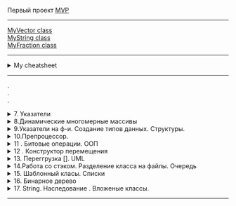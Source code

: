 Первый проект [MVP](https://github.com/Marbax/-9-1_32_Morozov_M_E_exam_practice "Link to another my repo")  

---

[MyVector class](HW_itstep/overload_operators/Vector.cpp "Link to current repo file")  
[MyString class](HW_itstep/overload_operators/string_+_-_.cpp "Link to current repo file")  
[MyFraction class](HW_itstep/overload_operators/fraction.cpp "Link to current repo file")  

---

<details><summary> My cheatsheet </summary><p>

[Markdown Cheatsheet](https://github.com/sandino/Markdown-Cheatsheet "Link to another repo")  
[Offical GitHub markdown guide](https://guides.github.com/features/mastering-markdown/ "Link to GitHub site")  
[Сайт](http://draw.io "Link to site") для рисования UML диаграм  
[Сайт](https://creately.com/blog/diagrams/uml-diagram-types-examples/ "Link to site") с примерами UML диаграм и возможностью их делать **(нет нормального экспорта)**  
[Сайт](https://metanit.com/sharp/patterns/ "Link to site") паттерны , примеры на шарпе   
[Сайт](https://refactoring.guru/ru/design-patterns "Link to site") паттерны , примеры на псевдо коде и разных языках (кроме плюсов)    
[Сайт](http://cpp-reference.ru/patterns/ "Link to site") паттерны , примеры на плюсах  


</p></details>

---

.  
.  
.  

<details><summary>7. Указатели</summary><p>

- Указатель это переменная ,которая может хранить в себе адрес другой переменной 
- " & " для получения адреса в памяти
- " * " разименование , позволяет получить содержимое переменной через указатель на нее

- ```int *pa = &a;```  указатель
- ```int **ppt = &pt;``` указатель на указатель
- ```pt = nullptr;``` указатель в никуда / обнуление
- ```int &ra = a;``` ссылка
- ```int *&pra = pa;``` ссылка на указатель


- Массивы неразрывно связаны со своей памятью ,их нельзя переуказывать


- Приложению изначально выделяется минимально 1МБ - stack 
- Вся остальная память(которая дальше ,после stack) - "куча" или "Heap"
    - Принцип работы памяти LIFO - первый пришедший уходит последним 
- Оператор ```new``` ищет запрошеный обьем непрерывный области памяти в  "куче"
- Для удаления есть оператор ```delete ``` , например ```delete pt;``` и ```delete[]arr;```
- Единственный способ вызвать определенные данные из "кучи" по указателю в памяти , хорошо создавать массивы в куче 
- Массивы созданные в куче - наываются Динамическими
- Запрошеная в куче память сама никогда не удалаяется(C++ нет сборщика мусора) и в плане операционной системы она занята (если она не удаляется - это утечка памяти). В C++ память из кучи сама не удаляется ,нужно в ручную , если удалять то ,чего нет - будет всегда ошибка .
- Как только программа закрывается - система чистит память сама 

- Чтобы добавить в массив новый еллемент нужно сделать 4 действия 
    - Создаем новый массив нового размера 
    - Скопировать данные из старого массива в новый
    - Удаляем старый массив
    - Перенаправляем старый массив в новую память
    
<details><summary>Например</summary><p>

```
    int *tmp = new int[size + 1];  // 1
    for (int i = 0; i < size; i++) // 2
    {
        tmp[i] = arr[i];
    }
    delete[] arr; // 3

    arr = tmp; // 4
```
</p></details>

- В языке C есть только указатели 
<details><summary>Например добавления эллемента в C</summary><p>

```

void Add_to_array_like_C(int **arr, int *size, int value) // Способ из C
{
    int *tmp = new int[*size + 1];  // 1
    for (int i = 0; i < *size; i++) // 2
    {
        tmp[i] = *(*arr + i);
    }
    delete[] * arr; // 3

    *arr = tmp; // 4
    // *(*arr+*size) = value;
    tmp[*size] = value;
    // (*size)++;
    *size = *size + 1;
}

```

</p></details>

- В C++ есть ссылки ,с ними проще и приятнее работать ,нежели с указателями 
<details><summary>Например добавления эллемента в C++</summary><p>

```

void Add_to_array(int *&arr, int &size, int value)
{
    int *tmp = new int[size + 1];  // 1
    for (int i = 0; i < size; i++) // 2
    {
        tmp[i] = arr[i];
    }
    delete[] arr; // 3

    arr = tmp; // 4
    arr[size] = value;
    size++;
}

```

</p></details>

- Чтоб узнать код символа

```
char key = getchar();
cout << int (key);
```

</p></details>

<details><summary>8.Динамические многомерные массивы </summary><p>
Динамические многомерные массивы создются иначе.
- Указатель на указзатель **arr

<details><summary>Двумерный</summary><p>
<details><summary>Создание</summary><p>
```
    int **arr = new int *[row];   //создание массива массивов
    for (int i = 0; i < row; i++) //создание двумерных подмассивов
    {
        arr[i] = new int[col];
    }
```
</p></details>

<details><summary>Удаление</summary><p>

```
    for (int i = 0; i < row; i++) // удаление двумерных подмассивов
    {
        delete[] arr[i];
    }
    delete[] arr; //удаление массива массивов
```
</p></details>
</p></details>

- Рваныые,зубчатые массивы , двумерные массивы с разной размерность строк ,благодаря созданию нового массива ,который хранит размеры строк.

- Чаровские массивы выводятся до спец символа (терминирующий символ \0)

<details><summary>прототипы, стандартные ф-и для работы со строкоми string.h</summary><p>
версия с n(напр nstrcpy) в начале названия принимает кол-во еще

```int strlen(char*)``` считает кол-во символов в строке ,без учета нуль симмвола
```char* strcpy(char*d,char*s)``` копирует символы строки, заменяет полностью с нулевого эллемента
```char* strcat(char*d,char*s)``` копирует символы строки , вставляет с конца (ищет нуль символ и с него начинает ,размер должен быть выделен заранее),нельзя юзать с пустыми массивами
размер нужно выделять самому для всех стандартных ф-й
```int strcmp(char*,char*)``` сравнивает по содержимому(возвращает 0 если одинаковые)(вычитает еллементы по индексу)
```char * strstr(char*str,char*substr)```  проверяет или есть подстрока(substr) в строке (str) и возвращает первое совпадени (адрес),если ничего не нашел вернет ноль
```char* strchr(char* str,char ch)``` проверяет или есть символ в строке 
```char* strpbrk(char* str,char* cbls)``` находит первое вхождение любого из символов второй строки
```char* strtok(char* str,char* sep)``` разбивает строку на части , второе значение набор символов , по которым разбивать
```int atoi(char*)``` asci to int переводит строку в инт, передавать только цифры ,заканчивается когда встречает буквы

только для вижуал студии
```int itoi(int,char*,int)``` число в символ переводит 

</p></details>

- 8u-replace если новая строка короче ,то ,при ресайзе (при копирование обрезает строку)
- 8u-2-replacing_array ,с помощью кнопки "ескейп" нельзя выйти и свитча (нужно юзать гетчар), так же ретерн в свитче все ломает 

- В строку возможно (но нельзя) записать больше значений ,чем выделено
</p></details>


<details><summary> 9.Указатели на ф-и. Создание типов данных. Структуры. </summary><p>

### Указатели на ф-и
- Два основных вида ф-й : ф-и первого порядка и высшего порядка, ф-и первого порядка можно передавать в другие ф-и в кач-ве аргемента , а ф-и высшего порядка могут принимать в кач-ве аргумента другие ф-и.

### Создание типов данных(структура)
- Структура - конструкция ,позволяющая создать свой собственный тип. Группировка для упрощения понимания и уменьшения  кода

- ```sizeof(a);``` показывает сколько памяти выделено для выражения в скобках

</p></details>


<details><summary> 10.Препроцессор. </summary><p>

```C++
#if/#ifdef/#ifndef <константное_выражение
                    или идентификатор>
          <текст_1>
#else// необязательная директива
          <текст_2>
#endif
```

- Оператор # превращает аргумент, которому он предшествует, в строку, заключенную в кавычки.

```C++
#include <iostream>
using namespace std;
# define mkstr(s) #s
void main()
{
    cout<<mkstr(I love C);
    // Для компилятора cout<<"I love C";
}
```

- Оператор ## используется для конкатенации (объе-динения) двух лексем

```C++
#include <iostream>
using namespace std;
# define concat(a,b) a##b
void main()
{
    int xy=10;
    cout<<concat(x,y);
    // Для компилятора cout<<xy;
}
```

```#include <имя_файла>``` поиск в системных дирректориях
```#include "имя_файла"``` относительный путь, потом поиск в системных дирректориях

### Работа с файлами 

 - 3 основных класса (библиотека fstream)
    - fstream   - общий класс, и для чтения и для записи 
    - ifstream  - для чтения 
    - ofstream  - для записи

<details><summary> Пример чтения из файла </summary><p>

```C++
void Load()
{
    string path = "Videostore_state.txt";
    ifstream file_in;
    file_in.open(path);
    if (!file_in.is_open())
    {
        cout << "Error , while try to open file!" << endl;
    }
    else
    {
        /* char ch;
        while(file_in.get(ch)) // посимвольное чтение из файла
        {
            cout << ch;
        } */

        //string str;
        char ch[500];
        while (file_in.eof())
        {
            //str = "";
            //getline(file_in,str); // считывает строку
            file_in.getline(ch, 500); // считывает массив чаров
        }
    }
    file_in.close();
}
```
</p></details>


</p></details>


<details><summary> 11 . Битовые операции. ООП </summary><p>

### Битовые операции
 - Для экономии памяти
 - Все битовые операции выполняются быстрее

 - Битовые операторы (6 шт)
   - ~a - (тильда) инверсия битов ,напр ```int a = 5; a = ~a;``` a = -6
(Нужно инвертировать и прибавить один бит , тогда число станет отрицательным)
   - a& mask - and
   - a! mask - or
   - a^ mask - xor ('exclusive or' ,если два одинаковых ,то дает всегда false)
(Битовая последовтельность значения - это маска)
 - a >> step - побитовый сдвиг(сдвиг в право на один (делит на два) (если первый бит слева 1 то придут единици , если первый бит слева 0 то придут нули)
 - a << step - (сдвиг в лево на один (умножает на два)(всегда приходят нули) )

### ООП
 - Самый простой подход - процедурное программирование
 - Потом ООП, все данные в виде отдельных обьектов и того как с ними работать (до 2010 был самым актуальным)
 - (в ~2005 уперлись в производительность процессоров)Функциональноп программирование начало набирать популярность, там данные неизменны (через временные переменные). Проблемы : последовательность операций , задачи выполняются когда могут

Принципи ООП:
 - Инкапсуляция - сокрытие доступа к данным извне(проверка перед вводом данных) (модификаторы : public , private , protected)
 - Наследование - создание данных на основе имеющихся
 - Полиморфизм - статический и динамический (в основном динамический), принцип при котором обьект может вести себя по разному в зависимости от ситуации (метод - это функция внутри класса)
(Классы реализуют все три принципа.)
 - Во все классы неявно передается параметр this-> ,по отношению к его переменым 

Методы ,которые не должны менять поля  - лучше помечать как константы

Классы памяти авто ,статик , екстерн , регистри

Классы являются основой С++, внутри класса описываются методы,которые работают с приватными полями класса, конструкторы инициализируют параметры при создании обьекта класса , деструкторы чистят память в конце

</p></details>

<details><summary> 12 . Конструктор перемещения  </summary><p>

<details><summary> l-value ссылки   </summary><p>

```
int a=5;
int & ref = a;
```

</p></details>

<details><summary> r-value ссылки   </summary><p>

### Могут ссылаться на временные обьекты , даже на литералы !

```
int &&r=5;
```

</p></details>

(Конструктор копирования (если тот не описан)заменяет конструктор перемещения ,но работает немного дольше )
```move``` ф-я вызывающая насыльный конструктор перемещения

<details><summary> Пример конструктор перемещения  </summary><p>

```
MyString(MyString &&obj) // r-value ссылка ,конструктор перемещения
    {
        capacity = obj.capacity;
        str = obj.str;
        obj.str = nullptr;
        obj.capacity = 0;
    }
```
</p></details>

По умолчанию большинство операторов работают со стандартными типами  ,для абстрактных типов операторы нужно перегружать ,чтобы не выходило недопонимания.

## Нельзя перегружать
- .
- ?:
- ::
- sizeof
- \#
- \##
- .* - pointer to member selection(указатель члена класса и тд. )
- Нельзя перегружать бинарные операторы КАК унарные и НАОБОРОТ
### ```*``` разыменование и умножение МОЖНО перегружать

### ```explicit``` запрещает неявный вызов метода

### Глобальные перегрузки и дружественные перегрузки 
 - Глобальная не имеет доступа к приватной части класса
 - Дружественные ф-и (нарушают инкапсуляцию ПЛОХО) имеют доступ к приватной части класса. Можно описовать в классе или оставлять ее прототип ,она все равно не будет частью класса (может быть даже дружественный класс).


</p></details>


<details><summary> 13. Переггрузка []. UML   </summary><p>

---
>**Если принимаемые параметры перегруженого оператора могут быть константными(не изменяются) ,то лучше перегружать как френдли ф-ю**
---
`int *arr = new int[size]{};` - если выделять память так , то она удалится при выходе из области выдимости

`Array(const Array &obj) = delete;` - delete запрещает вызывать ,то есть , никто никогда не сможет вызывать конструктор копирования и перегруженый оператор копирования (=) **(перегруженый оператор присвоения(перемещения) "=" для rvalue будет работать)**

`int operator[](int pos) const { return arr[pos]; }`  - перегрузка по константности индексирования **(возвращает копию)**

`int &operator[](int pos) { return arr[pos]; }`  - перегрузка по константности индексирования **(возвращает ссылку на обьект)**

---
>***Вектор*** - динамический массив
---
>## UML диаграммы
>
>- Use case diagram - показывает что пользователь может делать с программой (искать ,что то ,покупать ,логиниться ) , либо модертор (что то добавлять ,что то изменять ,логиниться) , либо кто угодно еще , можно использовать наследование .
>
>- class diagram - отображает набор классов ,которые должны быть и как они взаимодействуют с собой ,обязательно имя класса, могут быть методы и поля . **is a** - класс является подвидом другого класса (наследование(в uml линия с пустой стрелки от наследника) )(напр. человек , а студент является подвидом человека student is a person) , **has a** - класс является составной частью (group has a student)
>
>- statechart diagram - показывает все возможные состаяния системы и переходы между ними
>
>- activity diagram - как блоксхема 
>
>- sequence diagram - показывает кто от кого зависит и что за чем должно выполоняться
>
>- coloboration diagram - похоже на диаграму состояний **(statechart)** , но показывает кто с кем может взаимодействовать
>
>- component diagram - показывает физических компонентов и как они взаимодействуют **( екзешники и тд)**
>
>- deployment diagram - топология взаимодействия , сервисы и тд **(наверное)**

---
>## Два вида включения (в уроках неправильно написано) :
> - Агрегация - подразумевает что включаемый обьект может существовать отдельно (в uml >линия с пустым ромбом , идет от включаемого)
> - Композиция - обьект не может существовать отдельно (отдел(продаж) это часть компании , >сам существовать не может) (в uml линия с зарисованым ромбом , идет от включаемого)

>### В C++ ***нет разделения на классы и интерфейсы***.
>
>Интерфейс в uml рисуется пунктирной линией с пустой стрелкой (интерфейс принято называть в некоторых языках начиная с i (iInterface))
>
>Асоциация в uml просто линия , значит что обьекты как то связаны(КАК принято писать над стрелкой)
---

</p></details>


<details><summary> 14.Работа со стэком. Разделение класса на файлы. Очередь  </summary><p>

### Принципы стэка
- ***push*** - добавление эллемента в конец  
- ***pop*** - удаляет эллемента из конца  
- ***top || peek*** - конец(вершина) стэка  
- ***is_empty*** - проверка или пусто  
- ***is_full***  - проверка или заполнено  

Добавление класса в visual studio `Project->Add class`


### Принципы очереди
- ***push*** - добавление эллемента в начало(либо пока приоритет ниже)(чаще)  
- ***pop*** - удаляет эллемента из конца(либо пока приоритет больше)(реже)  
- ***top*** || ***peek*** - начало очереди  
- ***is_empty*** - проверка или пусто  
- ***is_full***  - проверка или заполнено  


</p></details>


<details><summary> 15. Шаблонный класы. Списки </summary><p>

Шаблоные типы не хранятся в памяти , при компиляции формируется свой собсвенный класс для каждого типа.
Шаблонные класы описываются только в одном файле.


</p></details>


<details><summary> 16. Бинарное дерево </summary><p>

Граф - набор точек (узлы графа) и набор линий (ребра)  
Скорее всего понадобится Теория графов  
Задача комивояжора - используется для построения маршрута ,так чтобы поситить каждую точку с минимальными затратами  
Деревья ,это графы , у которых путь между двумя точками только один
Бинарные деревья имеют не более двух потомков  
Бинарное дерево поиска , слева значение меньше ,справа - больше   
Бинарное дерево - динамическая структура хранения данных   
Деревья всегда упорядочнены
В основном все эллементы уникальны 
Сложность поиска O(log n)
Узел состоит из четырез частей , данные ,указатель на родителя , указатели на потомков
Есть два варианта обхода дерева   
- Обход в глубину  - с конца в начало(3 реализации)
- Обход в ширину - начинается с корня,смотрится какие узлы есть и заходится в каждый (рекурсивная ф-я)

<details><summary> Пример вывода бинарного дерева </summary><p>

```C++
template <class T>
void Tree<T>::print(Node<T> *node) // выводит в отсортированом виде (инфиксная форма ,от меншего к большему)
{
    if (node == nullptr)
    {
        return;
    }
    print(node->getLeft());
    std::cout << node->getData() << " ";
    print(node->getRight());
}
```
Вызывает рекурсивно до левого крайнего эллемента ,с конца выводит их ,после каждого проверяет правый и вывлдит , таким образом выводит эллементы от меньшего к большему.

</p></details>

Удаление узла - может быть три ситуации , которые нужно обрабатывать 
- Если потомков нет - проще всего
- Если один потомок - следующий направляем в свой родитель и наоборот , как в двусвязном списке
- Если два потомка - узлы не удаляются никогда и никак (нужно найти следующий правый потомок и рекурсивно скопировать его данные по левому ребенку)



ДЗ доделать дерево
 - поиск
 - деструктор
 - перемещение
 - кол-во эллементов (ф-я перебирает эллементы и считает кол-во узлов)
 - операторы = , стандартные
 - деструктор (в цикле удалять корень ,пока корень не будет нулптр)


## Паттерны
Нужны чтобы дальше программу было комфортно поодерживать
3 вида паттернов 
 - Порождающие (все с наследованием) - описывают как создавать обьекты , стандартные  
    - Singleton - антипатерн 
    - Builder - позволяет создавать сложные обьекты (например составная часть других обьектов)
    - Prototype - создает обьекты на основе существующих (через метод копирования на каком то классе ,вместо `new`)
    - Factory Method - переносит логику создания в сам ПОРОЖДАЮЩИЙ обьект (для большого количсетва каких то обьектов)
    - Abstract Factory - позволяет комбинировать несколько иерархий наследования
 - Поведеньчиские
 - Структурные

Литература\сайты:
 - [Сайт](https://metanit.com/sharp/patterns/ "Link to site") паттерны , примеры на шарпе  
 - [Сайт](https://refactoring.guru/ru/design-patterns "Link to site") паттерны , примеры на псевдо коде и разных языках (кроме плюсов)
 - [Сайт](http://cpp-reference.ru/patterns/ "Link to site") паттерны , примеры на плюсах  
 - Книга - Дизайн ,паттерни ,просто як двеpi 

</p></details>

<details><summary> 17. String. Наследование . Вложеные классы.  </summary><p>

- агрегация - полый ромб 
- композиция - зарисованый ромб

[string](https://ru.cppreference.com/w/cpp/string/basic_string)  

- cstr - стринговая ф-я , переводит в чаровский массив
- capacity - выделенная память
- clear - удаляет все эллементы и сайз = 0 , память не чистит
- compare - сравнивает как strcmp , посимвольно
- data - возвращает чаровский массив(как cstr) НО без нуль символа в конца
- empty - проверка или пустая строка ,булева
- erase - удаляет эллемент или диапазон
- find - как strstr 



## Наследование
Наследование - механизм ООП , позволяющий описать новый клас ,на основе уже существующего .При наследовании свойства и ф-сть наследуются потомком . Класс наследник имеет доступ к публичным и защищенным полям и методам базового класса . Класс наследник может добавлять свои данные и методы ,а так же переопределять существующие .

- ***Родительский класс*** - (базовый класс,суперкласс)(в С# basic class , Java - super class) класс выступающий в качестве основы , при наследовании .
- ***Класс наследник*** - (потомок,клаас потомок, дочерний класс, производный класс) класс ,который образован в результате наследования .
- ***Интерефейс*** - все публичные методы класса.

### Варианты наследования 

- По кол-ву базовых классов :
    - одиночное 
        - открытое ( в основном используется)
        - закрытое
        - защищенное
    - множественное (>1)(следует избегать )
        - открытое ( в основном используется)
        - закрытое
        - защищенное

- ***Открытое наследование*** - наследование интерфейса . Все открытые и защищенные члены базового класса остается открытыми и защищенными членами потомка.
- ***Закрытое наследование*** - наследование реализации . Все публичные и защищенные поля и методы базового класса становятся закрытыми полями и методами класса потомка . Производный класс на прямую не поддерживает интерфейс базового , но использует его реализацию ,предоставляя свой собственный открытый интерфейс . ***(почти не используется , лучше заменять наследованием включения ( агрегации или композиции))***
- ***Защищенное наследование*** - наследование реализации доступное для дальнейшего наследования . Все публичные и защищенные поля и методы базового класса становятся защищенными полями и методами класса потомка . 



## HW
Пасспорт , все недостяющее в загране , виза отдельная структура

5 задач на стринги 


## Вопросы:
- За стрингом память чистить не нужно ,только если динамический массив стрингов?
- Как правильно реализовывать передачу указателя поля обьекта одного класса ,полю обьекту другого класса? Чтобы хранить только ссылку а не копировать данные 

</p></details>



---
